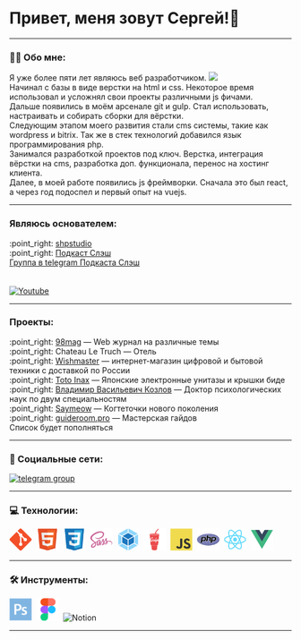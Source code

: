 # Привет, меня зовут Сергей!👋

---

### :man_technologist: Обо мне:

Я уже более пяти лет являюсь веб разработчиком. <img src="https://media.giphy.com/media/WUlplcMpOCEmTGBtBW/giphy.gif" width="30px"><br>
Начинал с базы в виде верстки на html и css. Некоторое время использовал и усложнял свои проекты различными js фичами.<br>
Дальше появились в моём арсенале git и gulp. Стал использовать, настраивать и собирать сборки для вёрстки.<br>
Следующим этапом моего развития стали cms системы, такие как wordpress и bitrix. Так же в стек технологий добавился язык программирования php.<br>
Занимался разработкой проектов под ключ. Верстка, интеграция вёрстки на cms, разработка доп. функционала, перенос на хостинг клиента. <br>
Далее, в моей работе появились js фреймворки. Сначала это был react, а через год подоспел и первый опыт на vuejs.<br>

---

### Являюсь основателем:

<div>:point_right:  <a href="https://shpstudio.ru/" target="_blank">shpstudio</a></div>
<div>:point_right:  <a href="https://slaaash.ru/" target="_blank">Подкаст Слэш</a></div>

<div>
 <a href="https://t.me/magslaaash" target="_blank">Группа в telegram Подкаста Слэш</a>
</div>
<br>
<br>
<div>
 <a href="https://www.youtube.com/@slaaash_podcast" target="_blank">
<img src="https://cdn-icons-png.flaticon.com/512/3670/3670147.png" width="40" height="40" alt="Youtube"/>
</a>
</div>

---

### Проекты:

<div>:point_right:  <a href="https://www.98mag.kz/" target="_blank">98mag</a> — Web журнал на различные темы</div>
<div>:point_right:  <a href="https://chateauletruch.fr/" target="_blank"></a>Chateau Le Truch — Отель</div>
<div>:point_right:  <a href="https://wishmaster.me/" target="_blank">Wishmaster</a> — интернет-магазин цифровой и бытовой техники с доставкой по России</div>
<div>:point_right:  <a href="https://totoinax.ru/" target="_blank">Toto Inax</a> — Японские электронные унитазы и крышки биде</div>
<div>:point_right:  <a href="https://kozlov-official.ru/" target="_blank">Владимир Васильевич Козлов</a> — Доктор психологических наук по двум специальностям</div>
<div>:point_right:  <a href="https://base.saymeow.com.ua/" target="_blank">Saymeow</a> — Когтеточки нового поколения</div>
<div>:point_right:  <a href="https://guideroom.pro/" target="_blank">guideroom.pro</a> — Мастерская гайдов</div>

<div>Список будет пополняться</div>

---



### 🤝 Социальные сети:

<div>
 <a href="https://t.me/Serzh_shpalyutin" target="_blank">
<img src="https://cdn-icons-png.flaticon.com/512/2111/2111646.png" width="40" height="40" alt="telegram group" />
</a>
</div>

---

### 💻 Технологии:

<div>
  <img src="https://github.com/devicons/devicon/blob/master/icons/git/git-original.svg" title="git" alt="git" width="40" height="40"/>&nbsp
  <img src="https://github.com/devicons/devicon/blob/master/icons/html5/html5-original.svg" title="html5" alt="html5" width="40" height="40"/>&nbsp
  <img src="https://github.com/devicons/devicon/blob/master/icons/css3/css3-original.svg" title="css" alt="css" width="40" height="40"/>&nbsp
  <img src="https://github.com/devicons/devicon/blob/master/icons/sass/sass-original.svg" title="sass/scss" alt="sass/scss" width="40" height="40"/>&nbsp;
  <img src="https://github.com/devicons/devicon/blob/master/icons/webpack/webpack-original.svg" title="webpack" alt="webpack" width="40" height="40"/>&nbsp;
  <img src="https://github.com/devicons/devicon/blob/master/icons/gulp/gulp-plain.svg" title="gulp" alt="gulp" width="40" height="40"/>&nbsp;
  <img src="https://github.com/devicons/devicon/blob/master/icons/javascript/javascript-original.svg" title="javascript" alt="javascript" width="40" height="40"/>&nbsp
   <img src="https://github.com/devicons/devicon/blob/master/icons/php/php-original.svg" title="php" alt="php" width="40" height="40"/>&nbsp
  <img src="https://github.com/devicons/devicon/blob/master/icons/react/react-original.svg" title="reactjs" alt="reactjs" width="40" height="40"/>&nbsp
  <img src="https://github.com/devicons/devicon/blob/master/icons/vuejs/vuejs-original.svg" title="vuejs" alt="vuejs" width="40" height="40"/>&nbsp
</div>

---

### 🛠 Инструменты:

<div>
  <img src="https://github.com/devicons/devicon/blob/master/icons/photoshop/photoshop-plain.svg" title="photoshop" alt="photoshop" width="40" height="40"/>&nbsp;
  <img src="https://github.com/devicons/devicon/blob/master/icons/figma/figma-original.svg" title="figma" alt="figma" width="40" height="40"/>&nbsp;
  <img src="https://upload.wikimedia.org/wikipedia/commons/e/e9/Notion-logo.svg" title="Notion" alt="Notion" width="40" height="40"/>&nbsp;
</div>

---
